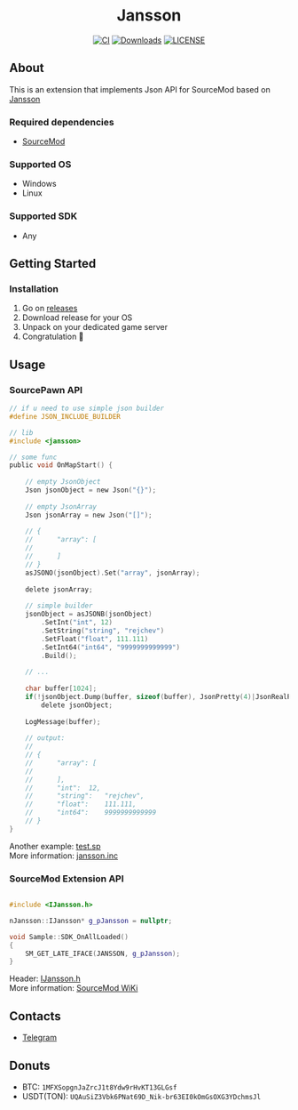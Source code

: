 <h1 align=center>Jansson</h1> 
<div align=center>

[![CI](https://github.com/rejchev/sm-jansson/actions/workflows/ci.yml/badge.svg)](https://github.com/rejchev/sm-jansson/)
[![Downloads](https://img.shields.io/github/downloads/rejchev/sm-jansson/total?color=%2332c955)]()
[![LICENSE](https://img.shields.io/github/license/rejchev/sm-jansson)](LICENSE)

</div>

## About
This is an extension that implements Json API for SourceMod based on [Jansson](https://github.com/akheron/jansson) 

### Required dependencies

- [SourceMod](https://www.sourcemod.net/downloads.php?branch=stable)

### Supported OS
- Windows
- Linux

### Supported SDK
- Any

## Getting Started

### Installation

1. Go on [releases](https://github.com/rejchev/sm-jansson/releases)
2. Download release for your OS
3. Unpack on your dedicated game server
4. Congratulation 🥳


## Usage

### SourcePawn API
 
```c
// if u need to use simple json builder
#define JSON_INCLUDE_BUILDER

// lib
#include <jansson>

// some func
public void OnMapStart() {
    
    // empty JsonObject
    Json jsonObject = new Json("{}");
    
    // empty JsonArray
    Json jsonArray = new Json("[]");
    
    // { 
    //      "array": [
    //          
    //      ] 
    // }
    asJSONO(jsonObject).Set("array", jsonArray);
    
    delete jsonArray;
    
    // simple builder
    jsonObject = asJSONB(jsonObject)
        .SetInt("int", 12)
        .SetString("string", "rejchev")
        .SetFloat("float", 111.111)
        .SetInt64("int64", "9999999999999")
        .Build();
    
    // ...
    
    char buffer[1024];
    if(!jsonObject.Dump(buffer, sizeof(buffer), JsonPretty(4)|JsonRealPrecision(3), true))
        delete jsonObject;
    
    LogMessage(buffer);
    
    // output:
    //
    // { 
    //      "array": [
    //          
    //      ],
    //      "int":  12,
    //      "string":   "rejchev",
    //      "float":    111.111,
    //      "int64":    9999999999999
    // }
}
```
Another example: [test.sp](https://github.com/rejchev/sm-jansson/blob/main/pawn/scripting/test.sp) </br>
More information: [jansson.inc](https://github.com/rejchev/sm-jansson/blob/main/pawn/scripting/include/jansson.inc)

### SourceMod Extension API
```c++

#include <IJansson.h>

nJansson::IJansson* g_pJansson = nullptr;

void Sample::SDK_OnAllLoaded()
{
	SM_GET_LATE_IFACE(JANSSON, g_pJansson);
}
```
Header: [IJansson.h](https://github.com/rejchev/sm-jansson/blob/main/public/IJansson.h) </br>
More information: [SourceMod WiKi](https://wiki.alliedmods.net/Writing_Extensions)


## Contacts
- [Telegram](https://t.me/rejsoft)

## Donuts
- BTC: ```1MFXSopgnJaZrcJ1t8Ydw9rHvKT13GLGsf```
- USDT(TON): ```UQAuSiZ3Vbk6PNat69D_Nik-br63EI0kOmGsOXG3YDchmsJl```
